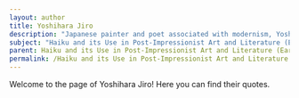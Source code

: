 ```yaml
---
layout: author
title: Yoshihara Jiro
description: "Japanese painter and poet associated with modernism, Yoshihara Jiro incorporated Haiku in his visual expressions, creating art that transcended traditional boundaries while embodying nature's essence."
subject: "Haiku and its Use in Post-Impressionist Art and Literature (Early 20th century)"
parent: Haiku and its Use in Post-Impressionist Art and Literature (Early 20th century)
permalink: /Haiku and its Use in Post-Impressionist Art and Literature (Early 20th century)/authors/Yoshihara-Jiro/
---
```


Welcome to the page of Yoshihara Jiro! Here you can find their quotes.
